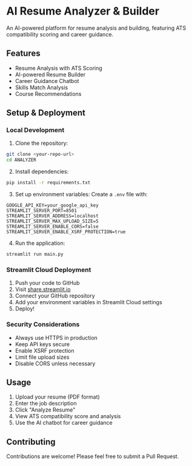 # AI Resume Analyzer & Builder

An AI-powered platform for resume analysis and building, featuring ATS compatibility scoring and career guidance.

## Features

- Resume Analysis with ATS Scoring
- AI-powered Resume Builder
- Career Guidance Chatbot
- Skills Match Analysis
- Course Recommendations

## Setup & Deployment

### Local Development

1. Clone the repository:
```bash
git clone <your-repo-url>
cd ANALYZER
```

2. Install dependencies:
```bash
pip install -r requirements.txt
```

3. Set up environment variables:
Create a `.env` file with:
```
GOOGLE_API_KEY=your_google_api_key
STREAMLIT_SERVER_PORT=8501
STREAMLIT_SERVER_ADDRESS=localhost
STREAMLIT_SERVER_MAX_UPLOAD_SIZE=5
STREAMLIT_SERVER_ENABLE_CORS=false
STREAMLIT_SERVER_ENABLE_XSRF_PROTECTION=true
```

4. Run the application:
```bash
streamlit run main.py
```

### Streamlit Cloud Deployment

1. Push your code to GitHub
2. Visit [share.streamlit.io](https://share.streamlit.io)
3. Connect your GitHub repository
4. Add your environment variables in Streamlit Cloud settings
5. Deploy!

### Security Considerations

- Always use HTTPS in production
- Keep API keys secure
- Enable XSRF protection
- Limit file upload sizes
- Disable CORS unless necessary

## Usage

1. Upload your resume (PDF format)
2. Enter the job description
3. Click "Analyze Resume"
4. View ATS compatibility score and analysis
5. Use the AI chatbot for career guidance

## Contributing

Contributions are welcome! Please feel free to submit a Pull Request. 